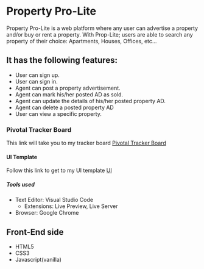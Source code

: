 # **Property Pro-Lite**
Property Pro-Lite is a web platform where any user can advertise a property and/or buy or rent a property. With Prop-Lite; users are able to search any property of their choice: Apartments, Houses, Offices, etc...

## It has the following features:
* User can sign up.
* User can sign in.
* Agent can post a property advertisement.
* Agent can mark his/her posted AD as sold.
* Agent can update the details of his/her posted property AD.
* Agent can delete a posted property AD
* User can view a specific property.

### Pivotal Tracker Board 
This link will take you to my tracker board [Pivotal Tracker Board](https://www.pivotaltracker.com/projects/2353932)

#### UI Template
Follow this link to get to my UI template [UI](https://jo-rdan.github.io/prop-lite/UI/pages/signup.html)

##### Tools used
* Text Editor: Visual Studio Code
  * Extensions: Live Preview, Live Server
* Browser: Google Chrome
  
## Front-End side
* HTML5
* CSS3
* Javascript(vanilla)

